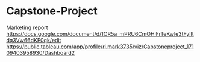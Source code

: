 # Capstone-Project
Marketing report
https://docs.google.com/document/d/1OR5a_mPRU6CmOHiFrTeKwle3tFyIltdq3Vw66dKF0qk/edit
https://public.tableau.com/app/profile/ri.mark3735/viz/Capstoneproject_17109403958930/Dashboard2

